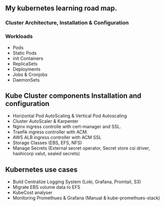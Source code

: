 ## My kubernetes learning road map.

### Cluster Architecture, Installation & Configuration

### Workloads
* Pods
* Static Pods
* init Containers
* ReplicaSets
* Deployments
* Jobs & Cronjobs
* DaemonSets


## Kube Cluster components Installation and configuration

* Horizontal Pod AutoScaling & Vertical Pod Autoscaling
* Cluster AutoScaler & Karpenter
* Nginx ingress controlle with cert-manager and SSL.
* Traefik ingress controller with ACM.
* AWS ALB ingress controller with ACM SSL
* Storage Classes (EBS, EFS, NFS)
* Manage Secrets (External secret operator, Secret store csi driver, hashicorp valut, sealed secrets)

## Kubernetes use cases 

* Build Centralize Logging System (Loki, Grafana, Promtail, S3)
* Migrate EBS volume data to EFS
* KubeCost analyser
* Monitoring Promethues & Grafana (Manual & kube-promethues-stack)

